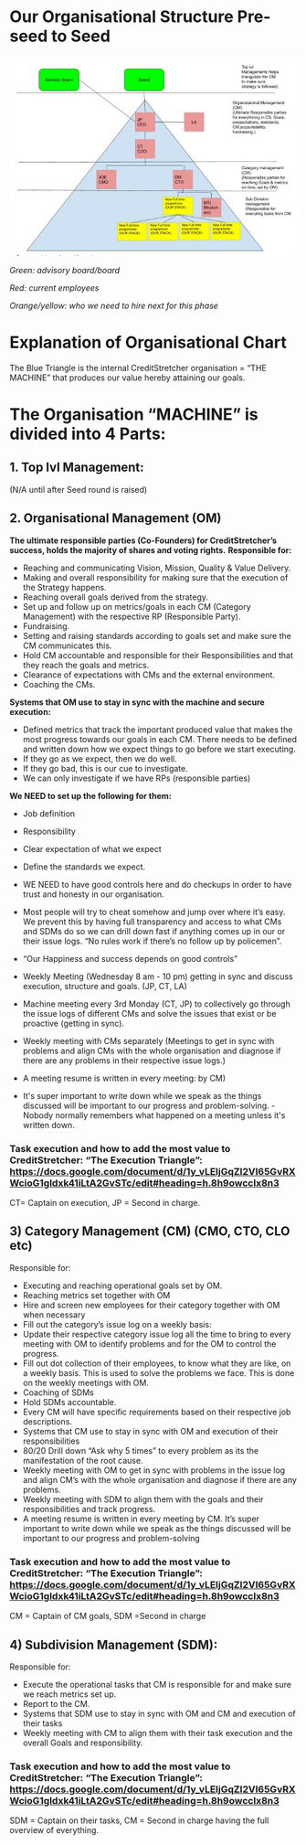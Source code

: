 # Our Organisational Structure Pre-seed to Seed

![alt Organisational Structure Chart](https://github.com/creditstretcher/handbook/blob/master/assets/images/organisation-structure-%20preseed-to-seed.JPG?raw=true)

_Green: advisory board/board_

_Red: current employees_

_Orange/yellow: who we need to hire next for this phase_

# **Explanation of Organisational Chart**
The Blue Triangle is the internal CreditStretcher organisation = “THE MACHINE” that produces our value hereby attaining our goals.

# The Organisation “MACHINE” is divided into 4 Parts:

## **1. Top lvl Management:**
(N/A until after Seed round is raised)

## **2. Organisational Management (OM)**
**The ultimate responsible parties (Co-Founders) for CreditStretcher’s success, holds the majority of shares and voting rights.**
**Responsible for:**
- Reaching and communicating Vision, Mission, Quality & Value Delivery.
- Making and overall responsibility for making sure that the execution of the Strategy happens.
- Reaching overall goals derived from the strategy.
- Set up and follow up on metrics/goals in each CM (Category Management) with the respective RP (Responsible Party).
- Fundraising.
- Setting and raising standards according to goals set and make sure the CM communicates this.
- Hold CM accountable and responsible for their Responsibilities and that they reach the goals and metrics.
- Clearance of expectations with CMs and the external environment.
- Coaching the CMs.

**Systems that OM use to stay in sync with the machine and secure execution:**
- Defined metrics that track the important produced value that makes the most progress towards our goals in each CM. There needs to be defined and written down how we expect things to go before we start executing.
- If they go as we expect, then we do well.
- If they go bad, this is our cue to investigate.
- We can only investigate if we have RPs (responsible parties)

**We NEED to set up the following for them:**
- Job definition
- Responsibility
- Clear expectation of what we expect
- Define the standards we expect.
- WE NEED to have good controls here and do checkups in order to have trust and honesty in our organisation.
- Most people will try to cheat somehow and jump over where it’s easy. We prevent this by having full transparency and access to what CMs and SDMs do so we can drill down fast if anything comes up in our or their issue logs. “No rules work if there’s no follow up by policemen”.
- “Our Happiness and success depends on good controls”

- Weekly Meeting (Wednesday 8 am - 10 pm) getting in sync and discuss execution, structure and goals. (JP, CT, LA)
- Machine meeting every 3rd Monday (CT, JP) to collectively go through the issue logs of different CMs and solve the issues that exist or be proactive (getting in sync).
- Weekly meeting with CMs separately (Meetings to get in sync with problems and align CMs with the whole organisation and diagnose if there are any problems in their respective issue logs.) 
- A meeting resume is written in every meeting: by CM)
- It's super important to write down while we speak as the things discussed will be important to our progress and problem-solving. - Nobody normally remembers what happened on a meeting unless it's written down.

### Task execution and how to add the most value to CreditStretcher: “The Execution Triangle”: https://docs.google.com/document/d/1y_vLEIjGqZI2VI65GvRXWcioG1gldxk41iLtA2GvSTc/edit#heading=h.8h9owcclx8n3
CT= Captain on execution, JP = Second in charge.

## **3) Category Management (CM) (CMO, CTO, CLO etc)** 
Responsible for:
- Executing and reaching operational goals set by OM.
- Reaching metrics set together with OM
- Hire and screen new employees for their category together with OM when necessary
- Fill out the category’s issue log on a weekly basis:
- Update their respective category issue log all the time to bring to every meeting with OM to identify problems and for the OM to control the progress.
- Fill out dot collection of their employees, to know what they are like, on a weekly basis. This is used to solve the problems we face. This is done on the weekly meetings with OM.
- Coaching of SDMs
- Hold SDMs accountable.
- Every CM will have specific requirements based on their respective job descriptions.
- Systems that CM use to stay in sync with OM and execution of their responsibilities
- 80/20 Drill down “Ask why 5 times” to every problem as its the manifestation of the root cause.
- Weekly meeting with OM to get in sync with problems in the issue log and align CM’s with the whole organisation and diagnose if there are any problems.
- Weekly meeting with SDM to align them with the goals and their responsibilities and track progress.
- A meeting resume is written in every meeting by CM. It’s super important to write down while we speak as the things discussed will be important to our progress and problem-solving

### Task execution and how to add the most value to CreditStretcher: “The Execution Triangle”: https://docs.google.com/document/d/1y_vLEIjGqZI2VI65GvRXWcioG1gldxk41iLtA2GvSTc/edit#heading=h.8h9owcclx8n3
CM = Captain of CM goals, SDM =Second in charge

## 4) Subdivision Management (SDM):
Responsible for:
- Execute the operational tasks that CM is responsible for and make sure we reach metrics set up.
- Report to the CM.
- Systems that SDM use to stay in sync with OM and CM and execution of their tasks
- Weekly meeting with CM to align them with their task execution and the overall Goals and responsibility.

### Task execution and how to add the most value to CreditStretcher: “The Execution Triangle”: https://docs.google.com/document/d/1y_vLEIjGqZI2VI65GvRXWcioG1gldxk41iLtA2GvSTc/edit#heading=h.8h9owcclx8n3
SDM = Captain on their tasks, CM = Second in charge having the full overview of everything.
